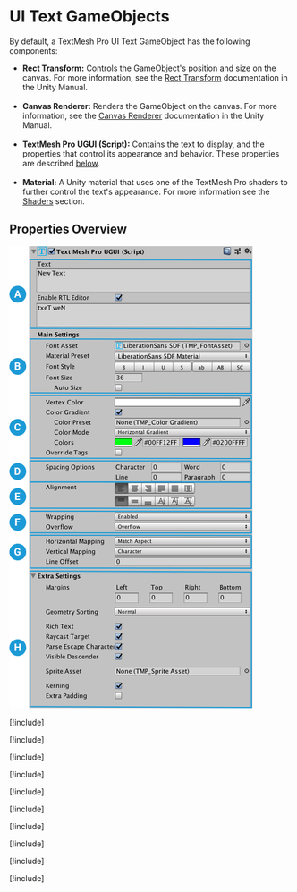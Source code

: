# UI Text GameObjects

By default, a TextMesh Pro UI Text GameObject has the following components:

* **Rect Transform:** Controls the GameObject's position and size on the canvas. For more information, see the [Rect Transform](https://docs.unity3d.com/Manual/class-RectTransform.html) documentation in the Unity Manual.<br/><br/>
* **Canvas Renderer:** Renders the GameObject on the canvas. For more information, see the [Canvas Renderer](https://docs.unity3d.com/Manual/class-CanvasRenderer.html) documentation in the Unity Manual.<br/><br/>
* **TextMesh Pro UGUI (Script):** Contains the text to display, and the properties that control its appearance and behavior. These properties are described [below](properties).<br/><br/>
* **Material:** A Unity material that uses one of the TextMesh Pro shaders to further control the text's appearance. For more information see the [Shaders](Shaders.md) section.

## Properties Overview

![Example image](../images/TMP_Object_UIInspector.png)

[!include[](include-tmpobject-legend.md)]

[!include[](include-tmpobject-text.md)]

[!include[](include-tmpobject-main-settings.md)]

[!include[](include-tmpobject-font.md)]

[!include[](include-tmpobject-color.md)]

[!include[](include-tmpobject-spacing.md)]

[!include[](include-tmpobject-alignment.md)]

[!include[](include-tmpobject-wrapping.md)]

[!include[](include-tmpobject-uv-mapping.md)]

[!include[](include-tmpobject-extra-settings-ui.md)]

